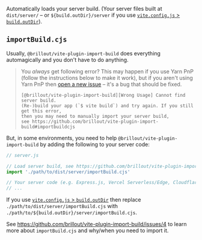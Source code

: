 Automatically loads your server build. (Your server files built at `dist/server/` &ndash; or `${build.outDir}/server` if you use [`vite.config.js` > `build.outDir`](https://vitejs.dev/config/build-options.html#build-outdir)).

## `importBuild.cjs`

Usually, `@brillout/vite-plugin-import-build` does everything automagically and you don't have to do anything.

> You *always* get following error? This may happen if you use Yarn PnP (follow the instructions below to make it work), but if you aren't using Yarn PnP then [open a new issue](https://github.com/brillout/vite-plugin-import-build/issues/new) &ndash; it's a bug that should be fixed.
>
> ```
> [@brillout/vite-plugin-import-build][Wrong Usage] Cannot find server build.
> (Re-)build your app (`$ vite build`) and try again. If you still get this error,
> then you may need to manually import your server build,
> see https://github.com/brillout/vite-plugin-import-build#importbuildcjs
> ```

But, in some environments, you need to help `@brillout/vite-plugin-import-build` by adding the following to your server code:

```js
// server.js

// Load server build, see https://github.com/brillout/vite-plugin-import-build#importbuildcjs
import './path/to/dist/server/importBuild.cjs'

// Your server code (e.g. Express.js, Vercel Serverless/Edge, Cloudflare Worker, ...)
// ...
```

If you use [`vite.config.js` > `build.outDir`](https://vitejs.dev/config/build-options.html#build-outdir) then replace `./path/to/dist/server/importBuild.cjs` with `./path/to/${build.outDir}/server/importBuild.cjs`.

See https://github.com/brillout/vite-plugin-import-build/issues/4 to learn more about `importBuild.cjs` and why/when you need to import it.
